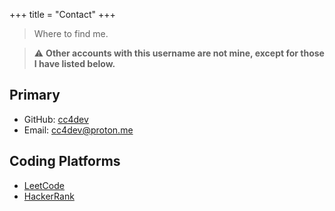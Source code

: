 +++
title = "Contact"
+++

> Where to find me.

> ⚠️ **Other accounts with this username are not mine, except for those I have listed below.**

## Primary
+ GitHub: [cc4dev](https://github.com/cc4dev)
+ Email: [cc4dev@proton.me](mailto:cc4dev@proton.me)

## Coding Platforms
+ [LeetCode](https://leetcode.com/u/ccaoishere/)
+ [HackerRank](https://www.hackerrank.com/profile/ccaoishere)